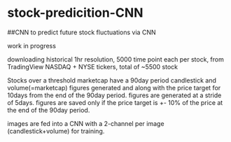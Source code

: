 # stock-predicition-CNN
##CNN to predict future stock fluctuations via CNN

work in progress

downloading historical 1hr resolution, 5000 time point each per stock, from TradingView
NASDAQ + NYSE tickers, total of ~5500 stock

Stocks over a threshold marketcap have a 90day period candlestick and volume(=marketcap) figures generated and along with the price target for 10days from the end of the 90day period.
figures are generated at a stride of 5days.
figures are saved only if the price target is +- 10% of the price at the end of the 90day period.

images are fed into a CNN with a 2-channel per image (candlestick+volume) for training.
